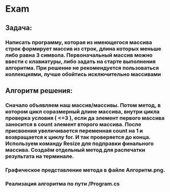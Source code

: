 # Exam
## Задача: 
### Написать программу, которая из имеющегося массива строк формирует массив из строк, длина которых меньше либо равна 3 символа. Первоначальный массив можно ввести с клавиатуры, либо задать на старте выполнения алгоритма. При решение не рекомендуется пользоваться коллекциями, лучше обойтись исключительно массивами
## Алгоритм решения:
### Сначало объявляем наш массив/массивы. Потом метод, в котором цикл соразмерный длине массива, внутри цикла проверка условия ( <=3 ), если да элемент первого массива заносится в count элемент второго массива. После присвоения увеличивается переменная count на 1 и возвращается к циклу for. И так проверяется до конца. Используем команду Resize для подправки финального массива. Создаём отдельный метод для распечатки результата на терминале.

### Графическое представление метода в файле Алгоритм.png.
### Реализация алгоритма по пути /Program.cs
